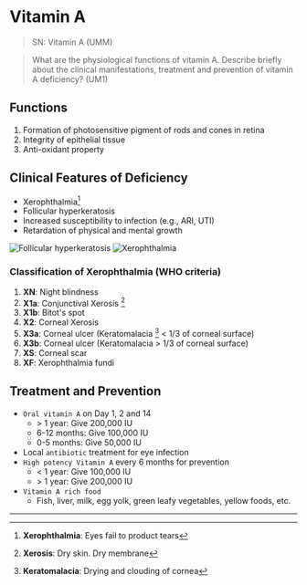 # Vitamin A

> SN: Vitamin A (UMM)

> What are the physiological functions of vitamin A. Describe briefly about the clinical manifestations, treatment and prevention of vitamin A deficiency? (UM1)

## Functions

1. Formation of photosensitive pigment of rods and cones in retina
1. Integrity of epithelial tissue
1. Anti-oxidant property

## Clinical Features of Deficiency

- Xerophthalmia[^1]
- Follicular hyperkeratosis
- Increased susceptibility to infection (e.g., ARI, UTI)
- Retardation of physical and mental growth

![Follicular hyperkeratosis](/paediatrics/follicular-hyperkeratosis.png)
![Xerophthalmia](/paediatrics/xerophthalmia.jpg)

### Classification of Xerophthalmia (WHO criteria)

1. **XN**: Night blindness
1. **X1a**: Conjunctival Xerosis [^2]
1. **X1b**: Bitot's spot
1. **X2**: Corneal Xerosis
1. **X3a**: Corneal ulcer (Keratomalacia [^3] < 1/3 of corneal surface)
1. **X3b**: Corneal ulcer (Keratomalacia > 1/3 of corneal surface)
1. **XS**: Corneal scar
1. **XF**: Xerophthalmia fundi

## Treatment and Prevention

- `Oral vitamin A` on Day 1, 2 and 14
  - \> 1 year: Give 200,000 IU
  - 6-12 months: Give 100,000 IU
  - 0-5 months: Give 50,000 IU
- Local `antibiotic` treatment for eye infection
- `High potency Vitamin A` every 6 months for prevention
  - \< 1 year: Give 100,000 IU
  - \> 1 year: Give 200,000 IU
- `Vitamin A rich food`
  - Fish, liver, milk, egg yolk, green leafy vegetables, yellow foods, etc.

---

[^1]: **Xerophthalmia**: Eyes fail to product tears
[^2]: **Xerosis**: Dry skin. Dry membrane
[^3]: **Keratomalacia**: Drying and clouding of cornea
